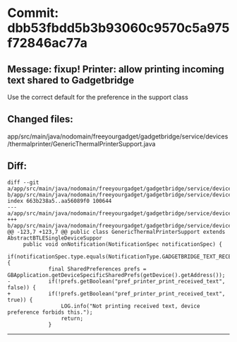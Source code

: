 # Commit: dbb53fbdd5b3b93060c9570c5a975f72846ac77a
## Message: fixup! Printer: allow printing incoming text shared to Gadgetbridge

Use the correct default for the preference in the support class
## Changed files:
app/src/main/java/nodomain/freeyourgadget/gadgetbridge/service/devices/thermalprinter/GenericThermalPrinterSupport.java

## Diff:
```
diff --git a/app/src/main/java/nodomain/freeyourgadget/gadgetbridge/service/devices/thermalprinter/GenericThermalPrinterSupport.java b/app/src/main/java/nodomain/freeyourgadget/gadgetbridge/service/devices/thermalprinter/GenericThermalPrinterSupport.java
index 663b238a5..aa56089f0 100644
--- a/app/src/main/java/nodomain/freeyourgadget/gadgetbridge/service/devices/thermalprinter/GenericThermalPrinterSupport.java
+++ b/app/src/main/java/nodomain/freeyourgadget/gadgetbridge/service/devices/thermalprinter/GenericThermalPrinterSupport.java
@@ -123,7 +123,7 @@ public class GenericThermalPrinterSupport extends AbstractBTLESingleDeviceSuppor
     public void onNotification(NotificationSpec notificationSpec) {
         if(notificationSpec.type.equals(NotificationType.GADGETBRIDGE_TEXT_RECEIVER)) {
             final SharedPreferences prefs = GBApplication.getDeviceSpecificSharedPrefs(getDevice().getAddress());
-            if(!prefs.getBoolean("pref_printer_print_received_text", false)) {
+            if(!prefs.getBoolean("pref_printer_print_received_text", true)) {
                 LOG.info("Not printing received text, device preference forbids this.");
                 return;
             }
```
-----------------------------------
